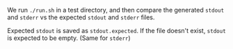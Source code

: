 
We run `./run.sh` in a test directory, and then
compare the generated `stdout` and `stderr` vs the expected `stdout` and
`stderr` files.

Expected `stdout` is saved as `stdout.expected`. If the file doesn't exist,
`stdout` is expected to be empty. (Same for `stderr`)
